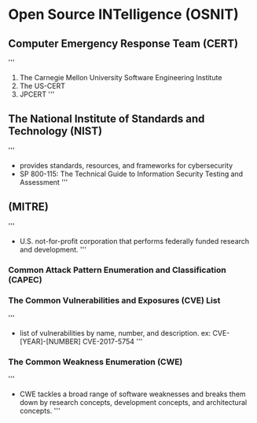 # Open Source INTelligence (OSNIT)

## Computer Emergency Response Team (CERT)
'''
1. The Carnegie Mellon University Software Engineering Institute
2. The US-CERT
3. JPCERT
'''

## The National Institute of Standards and Technology (NIST)
'''
- provides standards, resources, and frameworks for cybersecurity
- SP 800-115: The Technical Guide to Information Security Testing and Assessment
'''

##  (MITRE)
'''
- U.S. not-for-profit corporation that performs federally funded research and development.
'''
### Common Attack Pattern Enumeration and Classification (CAPEC) 
### The Common Vulnerabilities and Exposures (CVE) List
'''
- list of vulnerabilities by name, number, and description.
ex:	CVE-[YEAR]-[NUMBER]
	CVE-2017-5754
'''
### The Common Weakness Enumeration (CWE)
'''
- CWE tackles a broad range of software weaknesses and breaks them down by research concepts, development concepts, and architectural concepts.
'''

